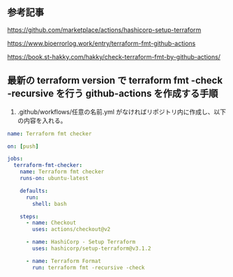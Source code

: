 ## 参考記事

https://github.com/marketplace/actions/hashicorp-setup-terraform

https://www.bioerrorlog.work/entry/terraform-fmt-github-actions

https://book.st-hakky.com/hakky/check-terraform-fmt-by-github-actions/

## 最新の terraform version で terraform fmt -check -recursive を行う github-actions を作成する手順

1. .github/workflows/任意の名前.yml がなければリポジトリ内に作成し、以下の内容を入れる。
```yml
name: Terraform fmt checker

on: [push]

jobs:
  terraform-fmt-checker:
    name: Terraform fmt checker
    runs-on: ubuntu-latest

    defaults:
      run:
        shell: bash

    steps:
      - name: Checkout
        uses: actions/checkout@v2

      - name: HashiCorp - Setup Terraform
        uses: hashicorp/setup-terraform@v3.1.2

      - name: Terraform Format
        run: terraform fmt -recursive -check

```
